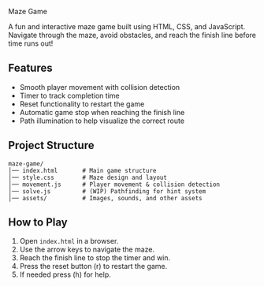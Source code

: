  Maze Game

A fun and interactive maze game built using HTML, CSS, and JavaScript. Navigate through the maze, avoid obstacles, and reach the finish line before time runs out!

## Features
- Smooth player movement with collision detection
- Timer to track completion time
- Reset functionality to restart the game
- Automatic game stop when reaching the finish line
- Path illumination to help visualize the correct route

## Project Structure
```
maze-game/
│── index.html       # Main game structure
│── style.css        # Maze design and layout
│── movement.js      # Player movement & collision detection
│── solve.js         # (WIP) Pathfinding for hint system
│── assets/          # Images, sounds, and other assets
```

## How to Play
1. Open `index.html` in a browser.
2. Use the arrow keys to navigate the maze.
3. Reach the finish line to stop the timer and win.
4. Press the reset button (r) to restart the game.
5. If needed press (h) for help.
